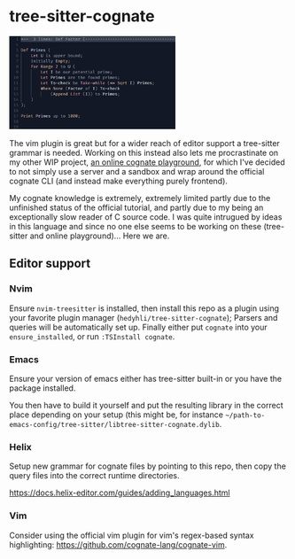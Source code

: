 # tree-sitter-cognate

<img src="https://raw.githubusercontent.com/hedyhli/tree-sitter-cognate/main/screenshot.png" width=300/>

The vim plugin is great but for a wider reach of editor support a tree-sitter
grammar is needed. Working on this instead also lets me procrastinate on my
other WIP project, [an online cognate
playground](https://github.com/hedyhli/cognate-playground), for which I've
decided to not simply use a server and a sandbox and wrap around the official
cognate CLI (and instead make everything purely frontend).

My cognate knowledge is extremely, extremely limited partly due to the
unfinished status of the official tutorial, and partly due to my being an
exceptionally slow reader of C source code. I was quite intrugued by ideas in
this language and since no one else seems to be working on these (tree-sitter
and online playground)... Here we are.

## Editor support

### Nvim

Ensure `nvim-treesitter` is installed, then install this repo as a plugin using
your favorite plugin manager (`hedyhli/tree-sitter-cognate`); Parsers and
queries will be automatically set up. Finally either put `cognate` into your
`ensure_installed`, or run `:TSInstall cognate`.

### Emacs

Ensure your version of emacs either has tree-sitter built-in or you have the
package installed.

You then have to build it yourself and put the resulting library in the correct
place depending on your setup (this might be, for instance
`~/path-to-emacs-config/tree-sitter/libtree-sitter-cognate.dylib`.

### Helix

Setup new grammar for cognate files by pointing to this repo, then copy the
query files into the correct runtime directories.

<https://docs.helix-editor.com/guides/adding_languages.html>

### Vim

Consider using the official vim plugin for vim's regex-based syntax
highlighting: <https://github.com/cognate-lang/cognate-vim>.
